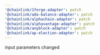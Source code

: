 ```yaml
---
'@chainlink/1forge-adapter': patch
'@chainlink/ada-balance-adapter': patch
'@chainlink/alphachain-adapter': patch
'@chainlink/alphavantage-adapter': patch
'@chainlink/anyblock-adapter': patch
'@chainlink/ap-election-adapter': patch
---
```


input parameters changed
